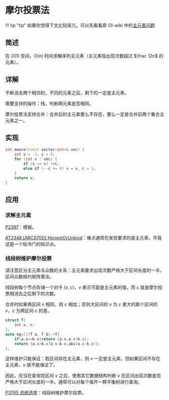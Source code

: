 # 摩尔投票法

!!! tip "tip"
    如果你觉得下文比较突兀，可以先看看原 OI-wiki 中的[主元素问题](https://oi-wiki.org/misc/main-element/)

## 简述

在 $O(1)$ 空间，$O(n)$ 时间求解序列主元素（主元素指出现次数超过 $\frac 12n$ 的元素）。

## 详解

不断消去两个相邻的，不同的元素之后，剩下的一定是主元素。

需要支持的操作：栈，判断两元素是否相同。

摩尔投票法支持合并：合并后的主元素要么不存在，要么一定是合并前两个集合主元素之一。

## 实现

```cpp
int moore(const vector<int>& vec) {
    int v = -1, c = 0;
    for (int x : vec) {
        if (x == v) ++c;
        else if (--c <= 0) v = x, c = 1;
    }
    return v;
}
```

## 应用

### 求解主元素

[P2397](http://luogu.com.cn/problem/P2397)：模板。

[AT2348 [ARC070D] HonestOrUnkind](https://www.luogu.com.cn/problem/AT2348)：难点通常在发现要求的是主元素，毕竟这是一个较冷门的知识点。

### 线段树维护摩尔投票

请注意区分主元素与众数的关系：主元素要求出现次数严格大于区间长度的一半。区间众数规约矩阵乘法。

线段树每个节点存储一个对子 $(v,c)$，$v$ 表示可能是主元素的值，而 $c$ 就是摩尔投票相消去之后剩下的次数。

合并时如果两区间 $v$ 相同，则 $c$ 相加；否则大区间的 $v$ 为 $c$ 更大的那个区间的 $v$，$c$ 为两区间 $c$ 的差。

```cpp
struct T{
    int v, c;
};
auto mg=[](T a, T b)->T{
    if(a.v==b.v)return {a.v,a.c+b.c};
    return {a.c>b.c?a.v:b.v,abs(a.c-b.c)};
};
```

这样维护只能保证：若区间存在主元素，则 $v$ 一定是主元素，但如果区间不存在主元素，$v$ 就不能保证了。

因此，应当在查询完区间 $v$ 之后，使用其它数据结构判断 $v$ 在区间出现次数是否严格大于区间长度的一半。通常可以对每个值开一颗平衡树进行查询。

[P3765 总统选举](https://www.luogu.com.cn/problem/P3765)：线段树维护摩尔投票。

